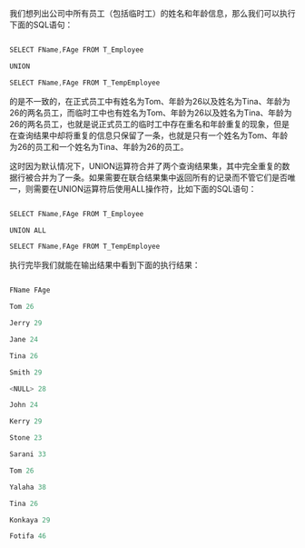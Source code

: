 我们想列出公司中所有员工（包括临时工）的姓名和年龄信息，那么我们可以执行下面的SQL语句：
```java  
SELECT FName,FAge FROM T_Employee
UNION
SELECT FName,FAge FROM T_TempEmployee
```
的是不一致的，在正式员工中有姓名为Tom、年龄为26以及姓名为Tina、年龄为26的两名员工，而临时工中也有姓名为Tom、年龄为26以及姓名为Tina、年龄为26的两名员工，也就是说正式员工的临时工中存在重名和年龄重复的现象，但是在查询结果中却将重复的信息只保留了一条，也就是只有一个姓名为Tom、年龄为26的员工和一个姓名为Tina、年龄为26的员工。
这时因为默认情况下，UNION运算符合并了两个查询结果集，其中完全重复的数据行被合并为了一条。如果需要在联合结果集中返回所有的记录而不管它们是否唯一，则需要在UNION运算符后使用ALL操作符，比如下面的SQL语句：
```java  
SELECT FName,FAge FROM T_Employee
UNION ALL
SELECT FName,FAge FROM T_TempEmployee
```
执行完毕我们就能在输出结果中看到下面的执行结果：
```java  
FName FAge
Tom 26
Jerry 29
Jane 24
Tina 26
Smith 29
<NULL> 28
John 24
Kerry 29
Stone 23
Sarani 33
Tom 26
Yalaha 38
Tina 26
Konkaya 29
Fotifa 46
```